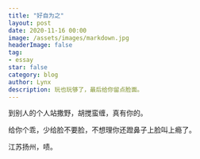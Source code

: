 ```yaml
---
title: "好自为之"
layout: post
date: 2020-11-16 00:00
image: /assets/images/markdown.jpg
headerImage: false
tag:
- essay
star: false
category: blog
author: Lynx
description: 玩也玩够了，最后给你留点脸面。
---
```




到别人的个人站撒野，胡搅蛮缠，真有你的。

给你个乖，少给脸不要脸，不想理你还蹬鼻子上脸叫上瘾了。

江苏扬州，啧。